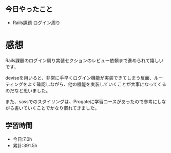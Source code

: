 ## 今日やったこと
- Rails課題 ログイン周り 
 
# 感想
Rails課題のログイン周り実装セクションのレビュー依頼まで進められて嬉しいです。

deviseを用いると、非常に手早くログイン機能が実装できてしまう反面、ルーティングをよく確認しながら、他の機能を実装していくことが大事になってくるのだなと思いました。

また、sassでのスタイリングは、Progateに学習コースがあったので参考にしながら書いていくことでかなり慣れてきました。

## 学習時間
- 今日:7.0h
- 累計:391.5h

